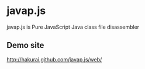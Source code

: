 # javap.js

javap.js is Pure JavaScript Java class file disassembler

## Demo site

http://hakurai.github.com/javap.js/web/
